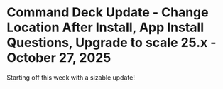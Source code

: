 # Command Deck Update - Change Location After Install, App Install Questions, Upgrade to scale 25.x - October 27, 2025

Starting off this week with a sizable update! 

